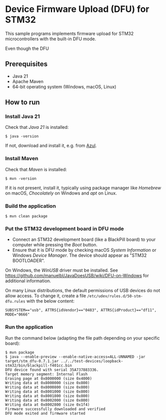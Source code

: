 # Device Firmware Upload (DFU) for STM32

This sample programs implements firmware upload for STM32 microcontrollers with the built-in DFU mode.

Even though the DFU

## Prerequisites

- Java 21
- Apache Maven
- 64-bit operating system (Windows, macOS, Linux)

## How to run

### Install Java 21

Check that *Java 21* is installed:

```shell
$ java -version
```

If not, download and install it, e.g. from [Azul](https://www.azul.com/downloads/?package=jdk).

### Install Maven

Check that *Maven* is installed:

```shell
$ mvn -version
```

If it is not present, install it, typically using package manager like *Homebrew* on macOS, *Chocolately* on Windows and *apt* on Linux.

### Build the application

```shell
$ mvn clean package
```

### Put the STM32 development board in DFU mode

- Connect an STM32 development board (like a BlackPill board) to your computer while pressing the *Boot* button.
- Ensure that it is DFU mode by checking macOS *System Information* or Windows *Device Manager*. The device should appear as "STM32 BOOTLOADER".

On Windows, the *WinUSB* driver must be installed. See https://github.com/manuelbl/JavaDoesUSB/wiki/DFU-on-Windows for additional information.

On many Linux distributions, the default permissions of USB devices do not allow access. To change it, create a file `/etc/udev/rules.d/50-stm-dfu.rules` with the below content:

```text
SUBSYSTEM=="usb", ATTRS{idVendor}=="0483", ATTRS{idProduct}=="df11", MODE="0666"
```


### Run the application

Run the command below (adapting the file path depending on your specific board):

```shell
$ mvn package
$ java --enable-preview --enable-native-access=ALL-UNNAMED -jar target/stm_dfu-0.7.1.jar ../../test-devices/loopback-stm32/bin/blackpill-f401cc.bin
DFU device found with serial 35A737883336.
Target memory segment: Internal Flash
Erasing page at 0x8000000 (size 0x4000)
Writing data at 0x8000000 (size 0x800)
Writing data at 0x8000800 (size 0x800)
Writing data at 0x8001000 (size 0x800)
Writing data at 0x8001800 (size 0x800)
Writing data at 0x8002000 (size 0x800)
Writing data at 0x8002800 (size 0x1f4)
Firmware successfully downloaded and verified
DFU mode exited and firmware started
```
